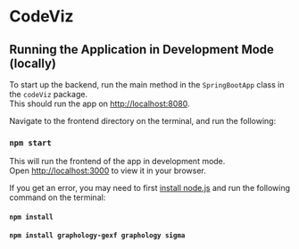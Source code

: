 # CodeViz

## Running the Application in Development Mode (locally)

To start up the backend, run the main method in the `SpringBootApp` class in the `codeViz` package.\
This should run the app on [http://localhost:8080](http://localhost:8080).

Navigate to the frontend directory on the terminal, and run the following:

### `npm start`

This will run the frontend of the app in development mode.\
Open [http://localhost:3000](http://localhost:3000) to view it in your browser.

If you get an error, you may need to first [install node.js](https://nodejs.org/en/download) and run the following command on the terminal:

#### `npm install`
#### `npm install graphology-gexf graphology sigma`
